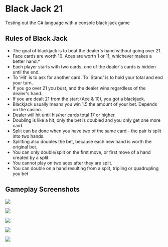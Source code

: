 # Black Jack 21
Testing out the C# language with a console black jack game

## Rules of Black Jack
* The goal of blackjack is to beat the dealer's hand without going over 21.
* Face cards are worth 10. Aces are worth 1 or 11, whichever makes a better hand.* 
* Each player starts with two cards, one of the dealer's cards is hidden until the end.
* To 'Hit' is to ask for another card. To 'Stand' is to hold your total and end your turn.
* If you go over 21 you bust, and the dealer wins regardless of the dealer's hand.
* If you are dealt 21 from the start (Ace & 10), you got a blackjack.
* Blackjack usually means you win 1.5 the amount of your bet. Depends on the casino.
* Dealer will hit until his/her cards total 17 or higher.
* Doubling is like a hit, only the bet is doubled and you only get one more card.
* Split can be done when you have two of the same card - the pair is split into two hands.
* Splitting also doubles the bet, because each new hand is worth the original bet.
* You can only double/split on the first move, or first move of a hand created by a split.
* You cannot play on two aces after they are split.
* You can double on a hand resulting from a split, tripling or quadrupling you bet

## Gameplay Screenshots

![](gamePics/1.png)

![](gamePics/2.png)

![](gamePics/3.png)

![](gamePics/4.png)

![](gamePics/5.png)
